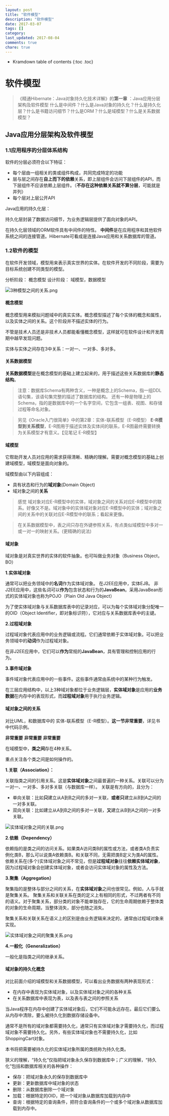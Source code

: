 ```yaml
---
layout: post
title: "软件模型"
description: "软件模型"
date: 2017-03-07
tags: []
category: 
last_updated: 2017-08-04
comments: true
chare: true
---
```


* Kramdown table of contents
{:toc .toc}





# 软件模型


>《精通Hibernate：Java对象持久化技术详解》的**第一章** ：Java应用分层架构及软件模型
>什么是中间件？什么是Java对象的持久化？什么是持久化层？什么是书籍访问细节？什么是ORM？什么是域模型？什么是关系数据模型？


## Java应用分层架构及软件模型


### 1.1应用程序的分层体系结构

软件的分层必须符合以下特征：

- 每个层由一组相关的类或组件构成，共同完成特定的功能
- 层与层之间存在**自上而下的依赖**关系，即上层组件会访问下层组件的API，而下层组件不应该依赖上层组件。（**不存在这种依赖关系就不算分层**，可能就是并列）
- 每个层对上层公开API



Java应用的持久化层：

持久化层封装了数据访问细节，为业务逻辑层提供了面向对象的API。

在持久化层领域的ORM软件具有中间件的特性。
**中间件**是在应用程序和其他软件系统之间的连接管道。Hibernate可看成是连接Java应用和关系数据库的管道。


### 1.2软件的模型

在软件开发领域，模型用来表示真实世界的实体。在软件开发的不同阶段，需要为目标系统创建不同类型的模型。

分析阶段： 概念模型
设计阶段： 域模型，数据模型

![3种模型之间的关系.png](https://ooo.0o0.ooo/2017/02/26/58b257979a5c7.png)

#### 概念模型

概念模型用来模拟问题域中的真实实体。概念模型描述了每个实体的概念和属性，以及实体之间的关系。这个阶段并不描述实体的行为。

不管是技术人员还是非技术人员都能看懂概念模型，这样就可在软件设计和开发周期中越早发现问题。

实体与实体之间存在3中关系：一对一、一对多、多对多。

#### 关系数据模型

**关系数据模型**是在概念模型的基础上建立起来的，用于描述这些关系数据库的**静态结构**。



> 注意：数据库Schema有两种含义，一种是概念上的Schema，指一组DDL语句集，该语句集完整的描述了数据库的结构。
> 还有一种是物理上的Schema，指的是数据库中的一个名字空间，它包含一组表、视图、和存储过程等命名对象。

> 另见《Oracle入门很简单》中的第2章：实体-联系模型（E-R模型）
> **E-R模型到关系模型**，E-R图用于描述实体及实体间的联系，E-R图最终需要转换为关系模型才有意义。【见笔记 E-R模型】


#### 域模型

它帮助开发人员对应用的需求获得清晰、精确的理解。需要对概念模型的基础上创建域模型，域模型是面向对象的。

域模型由以下内容组成：

- 具有状态和行为的**域对象**(Domain Object)
- 域对象之间的**关系**

> 感觉 域对象对应E-R模型中的实体，域对象之间的关系对应E-R模型中的联系。好像又不是。域对象中的实体域对象对应E-R模型中的实体；域对象之间的关系中的关联对应E-R模型中的联系；看起来更像。

> 在关系数据模型中，表之间只存在外键参照关系，有点类似域模型中多对一或一对一的映射关系。(更精确的说法)


#### 域对象

域对象是对真实世界的实体的软件抽象。也可叫做业务对象（Business Object，BO）

**1.实体域对象**     

通常可以把业务领域中的**名词**作为实体域对象。
在J2EE应用中，实体EJB。
非J2EE应用中，这些名词可以**作为**包含状态和行为的**JavaBean**。采用JavaBean形式的实体域对象也称为POJO（Plain Old Java Object）

为了使实体域对象与关系数据库表中的记录对应，可以为每个实体域对象分配唯一的OID（Object Identifier，即对象标识符），它对应与关系数据库表中的主键。

**2.过程域对象**    

过程域对象代表应用中的业务逻辑或流程。它们通常依赖于实体域对象。可以把业务领域中的**动词**作为过程域对象。

在非J2EE应用中，它们可以**作为**常规的**JavaBean**，具有管理和控制应用的行为。

**3.事件域对象**     

事件域对象代表应用中的一些事件。这些事件通常由系统中的某种行为触发。

在三层应用结构中，以上3种域对象都位于业务逻辑层，**实体域对象**是应用的**业务数据**在内存中的表现形式，而**过程域对象**用于执行业务逻辑。



#### 域对象之间的关系

对比UML，和数据库中的 实体-联系模型（E-R模型）。**这一节非常重要**，详见书中代码示例。

**非常重要**
**非常重要**
**非常重要**


在域模型中，**类之间**存在4种关系。

重点关注各个类之间是如何操作的。

**1.关联（Association）：**    

关联指类之间的引用关系。这是**实体域对象**之间最普遍的一种关系。关联可以分为一对一、一对多、多对多关联（与数据库一样）。
关联是有方向的，且分为：

- 单向关联：比如**只**建立从A到B之间的多对一关联，**或者只**建立从B到A之间的一对多关联。
- 双向关联：比如建立从A到B之间的多对一关联，**又**建立从B到A之间的一对多关联。







![实体域对象之间的关联.png](https://ooo.0o0.ooo/2017/02/26/58b294b615802.png)







**2.依赖（Dependency）**     

依赖指的是类之间的访问关系。如果类A访问类B的属性或方法，或者类A负责实例化类B，那么可以说类A依赖类B。和关联不同，无需把类B定义为类A的属性。
依赖关系在(多个)实体域对象之间不常见，但是**过程域对象**往往**依赖实体域对象**，因为过程域对象会创建实体域对象，或者会访问实体域对象的属性及方法。







**3.聚集（Aggregation）**    

聚集指的是整体与部分之间的关系，在**实体域对象**之间也很常见。例如，人与手就是聚集关系。
聚集关系和关联关系在类的定义上有相同的形式，不过两者有不同的语义。对于聚集关系，部分类的对象不能单独存在，它的生命周期依赖于整体类的对象的生命周期，当整体消失，部分也随之消失。

聚集关系和关联关系在语义上的区别是由业务逻辑来决定的，通常由过程域对象来实现。




![实体域对象之间的聚集关系.png](https://ooo.0o0.ooo/2017/02/26/58b2985880796.png)

**4.一般化（Generalization）**    

一般化是指类之间的继承关系。





#### 域对象的持久化概念

对比前面介绍的域模型和关系数据模型，可以看出业务数据有两种表现形式：

- 在内存中表现为实体域对象，以及实体域对象之间的各种关系
- 在关系数据库中表现为表，以及表与表之间的参照关系

当Java程序在内存中创建了实体域对象后，它们不可能永远存在。最后它们要么从内存中清除，要么被持久化到数据存储设备中。

通常不是所有的域对象都需要持久化，通常只有实体域对象才需要持久化，而过程域对象不需要持久化。另外，有些实体域对象也不需要持久化，比如ShoppingCart对象。


本书将把需要被持久化的实体域对象所属的类统称为持久化类。


狭义的理解，“持久化”仅指把域对象永久保存到数据库中；广义的理解，“持久化”包括和数据库相关的各种操作：

- 保存：把域对象永久的保存到数据库中
- 更新：更新数据库中域对象的状态
- 删除：从数据库删除一个域对象
- 加载：根据特定的OID，把一个域对象从数据库加载到内存中
- 查询：根据特定的查询条件，把符合查询条件的一个或多个域对象从数据库加载到内存中。



